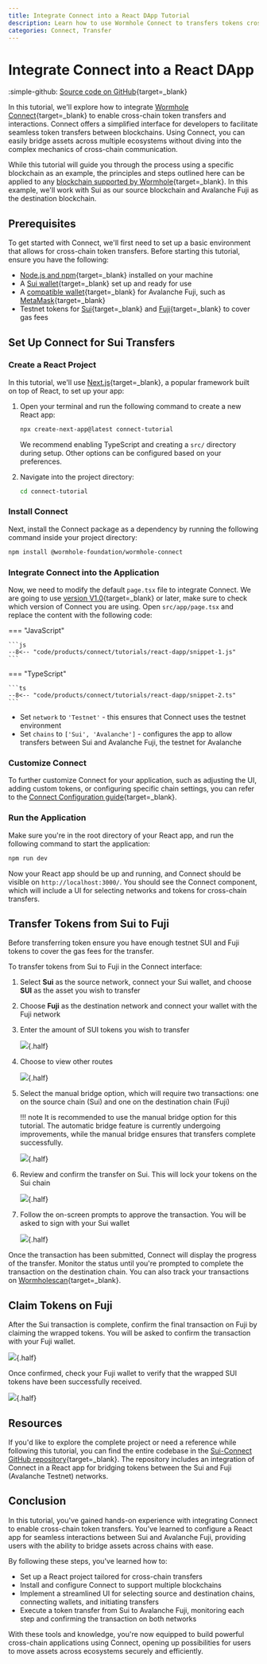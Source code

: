 ```yaml
---
title: Integrate Connect into a React DApp Tutorial
description: Learn how to use Wormhole Connect to transfers tokens cross-chain seamlessly between Sui and Avalanche Fuji with this step-by-step guide.
categories: Connect, Transfer
---
```


# Integrate Connect into a React DApp

:simple-github: [Source code on GitHub](https://github.com/wormhole-foundation/demo-basic-connect){target=\_blank}

In this tutorial, we'll explore how to integrate [Wormhole Connect](/docs/products/connect/overview/){target=\_blank} to enable cross-chain token transfers and interactions. Connect offers a simplified interface for developers to facilitate seamless token transfers between blockchains. Using Connect, you can easily bridge assets across multiple ecosystems without diving into the complex mechanics of cross-chain communication.

While this tutorial will guide you through the process using a specific blockchain as an example, the principles and steps outlined here can be applied to any [blockchain supported by Wormhole](/docs/products/connect/reference/support-matrix/){target=\_blank}. In this example, we'll work with Sui as our source blockchain and Avalanche Fuji as the destination blockchain.

## Prerequisites

To get started with Connect, we'll first need to set up a basic environment that allows for cross-chain token transfers.
Before starting this tutorial, ensure you have the following:

- [Node.js and npm](https://docs.npmjs.com/downloading-and-installing-node-js-and-npm){target=\_blank} installed on your machine
- A [Sui wallet](https://suiwallet.com/){target=\_blank} set up and ready for use
- A [compatible wallet](https://support.avax.network/en/articles/5520938-what-are-the-official-avalanche-wallets){target=\_blank} for Avalanche Fuji, such as [MetaMask](https://metamask.io/){target=\_blank} 
- Testnet tokens for [Sui](https://docs.sui.io/guides/developer/getting-started/get-coins){target=\_blank} and [Fuji](https://core.app/tools/testnet-faucet/?subnet=c&token=c){target=\_blank} to cover gas fees 

## Set Up Connect for Sui Transfers

### Create a React Project

In this tutorial, we'll use [Next.js](https://nextjs.org/docs/app/getting-started){target=\_blank}, a popular framework built on top of React, to set up your app:

1. Open your terminal and run the following command to create a new React app:

    ```bash
    npx create-next-app@latest connect-tutorial
    ```

    We recommend enabling TypeScript and creating a `src/` directory during setup. Other options can be configured based on your preferences.

2. Navigate into the project directory:

    ```bash
    cd connect-tutorial
    ```


### Install Connect

Next, install the Connect package as a dependency by running the following command inside your project directory:

```bash
npm install @wormhole-foundation/wormhole-connect
```

### Integrate Connect into the Application

Now, we need to modify the default `page.tsx` file to integrate Connect. We are going to use [version V1.0](/docs/products/connect/guides/upgrade/){target=\_blank} or later, make sure to check which version of Connect you are using. Open `src/app/page.tsx` and replace the content with the following code:

=== "JavaScript"

    ```js
    --8<-- "code/products/connect/tutorials/react-dapp/snippet-1.js"
    ```

=== "TypeScript"

    ```ts
    --8<-- "code/products/connect/tutorials/react-dapp/snippet-2.ts"
    ```

- Set `network` to `'Testnet'` - this ensures that Connect uses the testnet environment
- Set `chains` to `['Sui', 'Avalanche']` - configures the app to allow transfers between Sui and Avalanche Fuji, the testnet for Avalanche

### Customize Connect

To further customize Connect for your application, such as adjusting the UI, adding custom tokens, or configuring specific chain settings, you can refer to the [Connect Configuration guide](/docs/products/connect/configuration/data/){target=\_blank}. 

### Run the Application

Make sure you're in the root directory of your React app, and run the following command to start the application:

```bash
npm run dev
```

Now your React app should be up and running, and Connect should be visible on `http://localhost:3000/`. You should see the Connect component, which will include a UI for selecting networks and tokens for cross-chain transfers.

## Transfer Tokens from Sui to Fuji

Before transferring token ensure you have enough testnet SUI and Fuji tokens to cover the gas fees for the transfer. 

To transfer tokens from Sui to Fuji in the Connect interface:

1. Select **Sui** as the source network, connect your Sui wallet, and choose **SUI** as the asset you wish to transfer
2. Choose **Fuji** as the destination network and connect your wallet with the Fuji network
3. Enter the amount of SUI tokens you wish to transfer

    ![](/docs/images/products/connect/tutorials/react-dapp/connect-1.webp){.half}

4. Choose to view other routes 
    
    ![](/docs/images/products/connect/tutorials/react-dapp/connect-2.webp){.half}

5. Select the manual bridge option, which will require two transactions: one on the source chain (Sui) and one on the destination chain (Fuji)

    !!! note
        It is recommended to use the manual bridge option for this tutorial. The automatic bridge feature is currently undergoing improvements, while the manual bridge ensures that transfers complete successfully.

    ![](/docs/images/products/connect/tutorials/react-dapp/connect-3.webp){.half}

6. Review and confirm the transfer on Sui. This will lock your tokens on the Sui chain

    ![](/docs/images/products/connect/tutorials/react-dapp/connect-4.webp){.half}

7. Follow the on-screen prompts to approve the transaction. You will be asked to sign with your Sui wallet

    ![](/docs/images/products/connect/tutorials/react-dapp/connect-5.webp){.half}

Once the transaction has been submitted, Connect will display the progress of the transfer. Monitor the status until you're prompted to complete the transaction on the destination chain. You can also track your transactions on [Wormholescan](https://wormholescan.io/#/?network=Testnet){target=\_blank}.

## Claim Tokens on Fuji

After the Sui transaction is complete, confirm the final transaction on Fuji by claiming the wrapped tokens. You will be asked to confirm the transaction with your Fuji wallet.

![](/docs/images/products/connect/tutorials/react-dapp/connect-6.webp){.half}

Once confirmed, check your Fuji wallet to verify that the wrapped SUI tokens have been successfully received.

![](/docs/images/products/connect/tutorials/react-dapp/connect-7.webp){.half}

## Resources

If you'd like to explore the complete project or need a reference while following this tutorial, you can find the entire codebase in the [Sui-Connect GitHub repository](https://github.com/wormhole-foundation/demo-basic-connect){target=\_blank}. The repository includes an integration of Connect in a React app for bridging tokens between the Sui and Fuji (Avalanche Testnet) networks.

## Conclusion

In this tutorial, you've gained hands-on experience with integrating Connect to enable cross-chain token transfers. You've learned to configure a React app for seamless interactions between Sui and Avalanche Fuji, providing users with the ability to bridge assets across chains with ease.

By following these steps, you've learned how to:

- Set up a React project tailored for cross-chain transfers
- Install and configure Connect to support multiple blockchains
- Implement a streamlined UI for selecting source and destination chains, connecting wallets, and initiating transfers
- Execute a token transfer from Sui to Avalanche Fuji, monitoring each step and confirming the transaction on both networks

With these tools and knowledge, you're now equipped to build powerful cross-chain applications using Connect, opening up possibilities for users to move assets across ecosystems securely and efficiently.